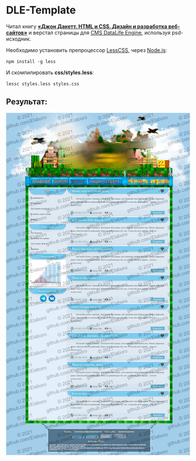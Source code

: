 # DLE-Template

Читал книгу **[«Джон Дакетт. HTML и CSS. Дизайн и разработка веб-сайтов»](https://www.litmir.me/bpr/?b=655367)** и верстал страницы для [CMS DataLife Engine](https://dle-news.ru/), используя psd-исходник.

Необходимо установить препроцессор [LessCSS](https://lesscss.org/), через [Node.js](https://nodejs.org/):
```
npm install -g less
```

И скомпилировать **css/styles.less**:
```
lessc styles.less styles.css
```

## Результат:
![Скриншот шаблона](https://github.com/Elaboro/DLE-Template/raw/master/screenshots/1.png)